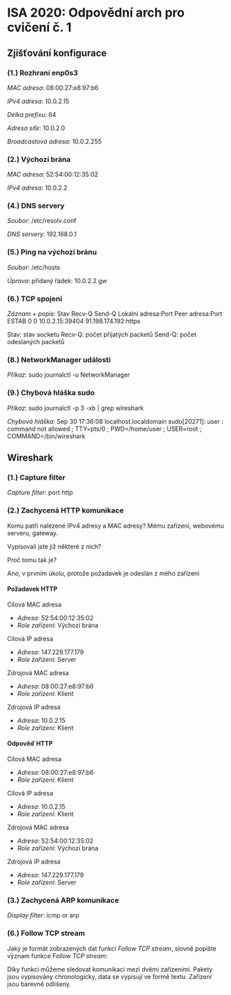 # ISA 2020: Odpovědní arch pro cvičení č. 1

## Zjišťování konfigurace

### (1.) Rozhraní enp0s3

*MAC adresa*: 08:00:27:e8:97:b6

*IPv4 adresa*: 10.0.2.15

*Délka prefixu*: 64

*Adresa síťe*: 10.0.2.0

*Broadcastová adresa*: 10.0.2.255

### (2.) Výchozí brána

*MAC adresa*: 52:54:00:12:35:02

*IPv4 adresa*: 10.0.2.2

### (4.) DNS servery

*Soubor*: /etc/resolv.conf

*DNS servery*: 192.168.0.1

### (5.) Ping na výchozí bránu

*Soubor*: /etc/hosts

*Úprava*: přidaný řádek: 10.0.2.2    gw

### (6.) TCP spojení

*Záznam + popis*: 
Stav        Recv-Q Send-Q           Lokalni adresa:Port                 Peer adresa:Port
ESTAB       0      0                10.0.2.15:39404                     91.198.174.192:https

Stav: stav socketu
Recv-Q: počet přijatých packetů
Send-Q: počet odeslaných packetů

### (8.) NetworkManager události

*Příkaz*: sudo journalctl -u NetworkManager

### (9.) Chybová hláška sudo

*Příkaz*: sudo journalctl -p 3 -xb | grep wireshark

*Chybová hláška*:
Sep 30 17:36:08 localhost.localdomain sudo[20271]:     user : command not allowed ; TTY=pts/0 ; PWD=/home/user ; USER=root ; COMMAND=/bin/wireshark

## Wireshark

### (1.) Capture filter

*Capture filter*: port http

### (2.) Zachycená HTTP komunikace

Komu patří nalezené IPv4 adresy a MAC adresy?
Mému zařízení, webovému serveru, gateway.

Vypisovali jste již některé z nich?

Proč tomu tak je?

Ano, v prvním úkolu, protože požadavek je odeslán z mého zařízení

#### Požadavek HTTP

Cílová MAC adresa

  - *Adresa*: 52:54:00:12:35:02
  - *Role zařízení*: Výchozí brána

Cílová IP adresa

  - *Adresa*: 147.229.177.179
  - *Role zařízení*: Server

Zdrojová MAC adresa

  - *Adresa*: 08:00:27:e8:97:b6
  - *Role zařízení*: Klient

Zdrojová IP adresa

  - *Adresa*: 10.0.2.15
  - *Role zařízení*: Klient


#### Odpověď HTTP

Cílová MAC adresa

  - *Adresa*: 08:00:27:e8:97:b6
  - *Role zařízení*: Klient

Cílová IP adresa

  - *Adresa*: 10.0.2.15
  - *Role zařízení*: Klient

Zdrojová MAC adresa

  - *Adresa*: 52:54:00:12:35:02
  - *Role zařízení*: Výchozí brána

Zdrojová IP adresa

  - *Adresa*: 147.229.177.179
  - *Role zařízení*: Server

### (3.) Zachycená ARP komunikace

*Display filter*: icmp or arp

### (6.) Follow TCP stream

Jaký je formát zobrazených dat funkcí *Follow TCP stream*, slovně popište
význam funkce *Follow TCP stream*:

Díky funkci můžeme sledovat komunikaci mezi dvěmi zařízeními. Pakety jsou vypisovány chronologicky, data se vypisují ve formě textu. Zařízení jsou barevně odlišeny.
